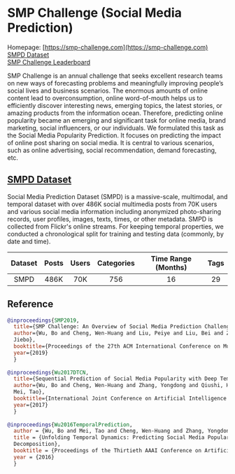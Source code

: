 # SMP Challenge (Social Media Prediction)

Homepage: [https://smp-challenge.com](https://smp-challenge.com)  
[SMPD Dataset](https://smp-challenge.com/download.html)  
[SMP Challenge Leaderboard](https://smp-challenge.com/leaderboard.html)

SMP Challenge is an annual challenge that seeks excellent research teams on new ways of forecasting problems and meaningfully improving people’s social lives and business scenarios. The enormous amounts of online content lead to overconsumption, online word-of-mouth helps us to efficiently discover interesting news, emerging topics, the latest stories, or amazing products from the information ocean. Therefore, predicting online popularity became an emerging and significant task for online media, brand marketing, social influencers, or our individuals. We formulated this task as the Social Media Popularity Prediction. It focuses on predicting the impact of online post sharing on social media. It is central to various scenarios, such as online advertising, social recommendation, demand forecasting, etc.


## [SMPD Dataset](https://smp-challenge.com/download.html)  
Social Media Prediction Dataset (SMPD) is a massive-scale, multimodal, and temporal dataset with over 486K social multimedia posts from 70K users and various social media information including anonymized photo-sharing records, user profiles, images, texts, times, or other metadata. SMPD is collected from Flickr's online streams. For keeping temporal properties, we conducted a chronological split for training and testing data (commonly, by date and time).

| Dataset | Posts |  Users |  Categories  |  Time Range (Months) | Tags |
| :----:  |    :----:   |    :----:   |    :----:   |    :----:   |    :----:   |
| SMPD  | 486K  | 70K | 756 | 16  | 29  | 250K  |


## Reference
```BibTeX
@inproceedings{SMP2019,
  title={SMP Challenge: An Overview of Social Media Prediction Challenge 2019},
  author={Wu, Bo and Cheng, Wen-Huang and Liu, Peiye and Liu, Bei and Zeng, Zhaoyang and Luo,
  Jiebo},
  booktitle={Proceedings of the 27th ACM International Conference on Multimedia},
  year={2019}
  }
  
@inproceedings{Wu2017DTCN,
  title={Sequential Prediction of Social Media Popularity with Deep Temporal  Context Networks},
  author={Wu, Bo and Cheng, Wen-Huang and Zhang, Yongdong and Qiushi, Huang and   Jintao, Li and
  Mei, Tao},
  booktitle={International Joint Conference on Artificial Intelligence (IJCAI)},
  year={2017}
  }
  
@inproceedings{Wu2016TemporalPrediction,
  author = {Wu, Bo and Mei, Tao and Cheng, Wen-Huang and Zhang, Yongdong},
  title = {Unfolding Temporal Dynamics: Predicting Social Media Popularity Using  Multi-scale Temporal
  Decomposition},
  booktitle = {Proceedings of the Thirtieth AAAI Conference on Artificial   Intelligence (AAAI)}
  year = {2016}
  }
```
